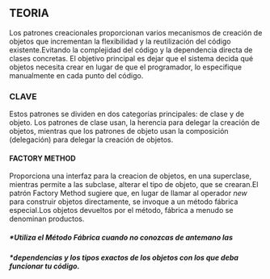 ##                                                 TEORIA

Los patrones creacionales proporcionan varios mecanismos de creación de objetos que incrementan la flexibilidad y la reutilización
del código existente.Evitando la complejidad del código y la dependencia directa de clases concretas. 
El objetivo principal es dejar que el sistema decida qué objetos necesita crear en lugar de que el programador,
 lo especifique manualmente en cada punto del código.

###                                                CLAVE

 Estos patrones se dividen en dos categorías principales: de clase y de objeto. Los patrones de clase usan,
  la herencia para delegar la creación de objetos, mientras que los patrones de objeto usan la composición
   (delegación) para delegar la creación de objetos.

####                                            FACTORY METHOD

Proporciona una interfaz para la creacion de objetos, en una superclase, mientras permite a las subclase, alterar el tipo de objeto,
que se crearan.El patrón Factory Method sugiere que, en lugar de llamar al operador _new_ para construir objetos directamente, se invoque
a un método fábrica especial.Los objetos devueltos por el método, fábrica a menudo se denominan productos.
#####                         **Utiliza el Método Fábrica cuando no conozcas de antemano las*
#####                   **dependencias y los tipos exactos de los objetos con los que deba funcionar tu código.*

